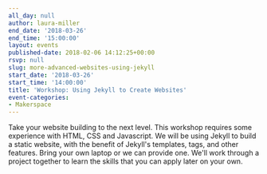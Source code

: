 ```yaml
---
all_day: null
author: laura-miller
end_date: '2018-03-26'
end_time: '15:00:00'
layout: events
published-date: 2018-02-06 14:12:25+00:00
rsvp: null
slug: more-advanced-websites-using-jekyll
start_date: '2018-03-26'
start_time: '14:00:00'
title: 'Workshop: Using Jekyll to Create Websites'
event-categories:
- Makerspace
---
```


Take your website building to the next level. This workshop requires some experience with HTML, CSS and Javascript. We will be using Jekyll to build a static website, with the benefit of Jekyll's templates, tags, and other features. Bring your own laptop or we can provide one. We'll work through a project together to learn the skills that you can apply later on your own.

